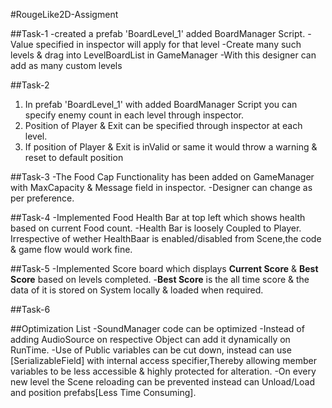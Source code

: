 #RougeLike2D-Assigment

##Task-1
-created a prefab 'BoardLevel_1' added BoardManager Script.
-Value specified in inspector will apply for that level
-Create many such levels & drag into LevelBoardList in GameManager
-With this designer can add as many custom levels

##Task-2
1. In prefab 'BoardLevel_1' with added BoardManager Script you can specify enemy count in each level through inspector.
2. Position of Player & Exit can be specified through inspector at each level.
3. If position of Player & Exit is inValid or same it would throw a warning & reset to default position

##Task-3
-The Food Cap Functionality has been added on GameManager with MaxCapacity & Message field in inspector.
-Designer can change as per preference.

##Task-4
-Implemented Food Health Bar at top left which shows health based on current Food count.
-Health Bar is loosely Coupled to Player. Irrespective of wether HealthBaar is enabled/disabled from Scene,the code & game flow would work fine.

##Task-5 
-Implemented Score board which displays **Current Score** & **Best Score** based on levels completed.
-**Best Score** is the all time score & the data of it is stored on System locally & loaded when required.

##Task-6

##Optimization List
-SoundManager code can be optimized
-Instead of adding AudioSource on respective Object can add it dynamically on RunTime.
-Use of Public variables can be cut down, instead can use [SerializableField] with internal access specifier,Thereby allowing member variables to be less accessible & highly protected for alteration.
-On every new level the Scene reloading can be prevented instead can Unload/Load and position prefabs[Less Time Consuming].
